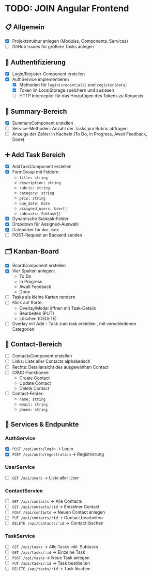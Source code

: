 # TODO: JOIN Angular Frontend

## 📋 Allgemein

- [x] Projektstruktur anlegen (Modules, Components, Services)
- [ ] GitHub Issues für größere Tasks anlegen

## 🔐 Authentifizierung

- [x] Login/Register-Component erstellen
- [x] AuthService implementieren
  - [x] Methoden für `login(credentials)` und `register(data)`
  - [x] Token im LocalStorage speichern und auslesen
  - [ ] HTTP Interceptor für das Hinzufügen des Tokens zu Requests

## 🎯 Summary-Bereich

- [x] SummaryComponent erstellen
- [ ] Service-Methoden: Anzahl der Tasks pro Rubric abfragen
- [ ] Anzeige der Zähler in Kacheln (To Do, In Progress, Await Feedback, Done)

## ➕ Add Task Bereich

- [x] AddTaskComponent erstellen
- [x] FormGroup mit Feldern:
  - `title: string`
  - `description: string`
  - `rubric: string`
  - `category: string`
  - `prio: string`
  - `due_date: Date`
  - `assigned_users: User[]`
  - `subtasks: Subtask[]`
- [x] Dynamische Subtask-Felder
- [x] Dropdown für Assigned-Auswahl
- [x] Datepicker für `due_date`
- [ ] POST-Request an Backend senden

## 🗂️ Kanban-Board

- [x] BoardComponent erstellen
- [x] Vier Spalten anlegen:
  - To Do
  - In Progress
  - Await Feedback
  - Done
- [ ] Tasks als kleine Karten rendern
- [ ] Klick auf Karte:
  - Overlay/Modal öffnen mit Task-Details
  - Bearbeiten (PUT)
  - Löschen (DELETE)
- [ ] Overlay mit Add - Task zum task erstellen , mit verschiedenen Categorien

## 📇 Contact-Bereich

- [ ] ContactsComponent erstellen
- [ ] Links: Liste aller Contacts alphabetisch
- [ ] Rechts: Detailansicht des ausgewählten Contact
- [ ] CRUD-Funktionen:
  - Create Contact
  - Update Contact
  - Delete Contact
- [ ] Contact-Felder:
  - `name: string`
  - `email: string`
  - `phone: string`

## 🔗 Services & Endpunkte

### AuthService
- [x] `POST /api/auth/login` → Login
- [x] `POST /api/auth/regestration` → Registrierung

### UserService
- [ ] `GET /api/users` → Liste aller User

### ContactService
- [ ] `GET /api/contacts` → Alle Contacts
- [ ] `GET /api/contacts/:id` → Einzelner Contact
- [ ] `POST /api/contacts` → Neuen Contact anlegen
- [ ] `PUT /api/contacts/:id` → Contact bearbeiten
- [ ] `DELETE /api/contacts/:id` → Contact löschen

### TaskService
- [ ] `GET /api/tasks` → Alle Tasks inkl. Subtasks
- [ ] `GET /api/tasks/:id` → Einzelne Task
- [ ] `POST /api/tasks` → Neue Task anlegen
- [ ] `PUT /api/tasks/:id` → Task bearbeiten
- [ ] `DELETE /api/tasks/:id` → Task löschen
